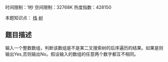 时间限制：1秒 空间限制：32768K 热度指数：428150

本题知识点： [栈](https://www.nowcoder.com/questionCenter?questionTypes=000100&mutiTagIds=581) [树](https://www.nowcoder.com/questionCenter?questionTypes=000100&mutiTagIds=583)

## 题目描述

输入一个整数数组，判断该数组是不是某二叉搜索树的后序遍历的结果。如果是则输出Yes,否则输出No。假设输入的数组的任意两个数字都互不相同。

